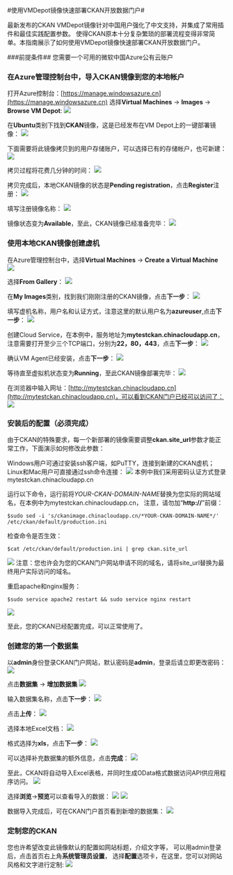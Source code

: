 ﻿#使用VMDepot镜像快速部署CKAN开放数据门户#

最新发布的CKAN VMDepot镜像针对中国用户强化了中文支持，并集成了常用插件和最佳实践配置参数。
使得CKAN原本十分复杂繁琐的部署流程变得非常简单。本指南展示了如何使用VMDepot镜像快速部署CKAN开放数据门户。

###前提条件##
您需要一个可用的微软中国Azure公有云账户


### 在Azure管理控制台中，导入CKAN镜像到您的本地帐户 ##

打开Azure控制台：[https://manage.windowsazure.cn](https://manage.windowsazure.cn)
选择**Virtual Machines** -> **Images** -> **Browse VM Depot**:
![](https://raw.githubusercontent.com/msopentechcn/docs/master/images/1.PNG)

在**Ubuntu**类别下找到**CKAN**镜像，这是已经发布在VM Depot上的一键部署镜像：
![](https://raw.githubusercontent.com/msopentechcn/docs/master/images/2.PNG)

下面需要将此镜像拷贝到的用户存储账户，可以选择已有的存储帐户，也可新建：
![](https://raw.githubusercontent.com/msopentechcn/docs/master/images/3.PNG)

拷贝过程将花费几分钟的时间：
![](https://raw.githubusercontent.com/msopentechcn/docs/master/images/4.PNG)

拷贝完成后，本地CKAN镜像的状态是**Pending registration**，点击**Register**注册：
![](https://raw.githubusercontent.com/msopentechcn/docs/master/images/6.PNG)

填写注册镜像名称：
![](https://raw.githubusercontent.com/msopentechcn/docs/master/images/7.PNG)

镜像状态变为**Available**，至此，CKAN镜像已经准备完毕：
![](https://raw.githubusercontent.com/msopentechcn/docs/master/images/8.PNG)

### 使用本地CKAN镜像创建虚机 ##
在Azure管理控制台中，选择**Virtual Machines** -> **Create a Virtual Machine**
![](https://raw.githubusercontent.com/msopentechcn/docs/master/images/9.PNG)

选择**From Gallery**：
![](https://raw.githubusercontent.com/msopentechcn/docs/master/images/10.PNG)

在**My Images**类别，找到我们刚刚注册的CKAN镜像，点击**下一步**：
![](https://raw.githubusercontent.com/msopentechcn/docs/master/images/11.PNG)

填写虚机名称，用户名和认证方式，注意这里的默认用户名为**azureuser**,点击**下一步**：
![](https://raw.githubusercontent.com/msopentechcn/docs/master/images/12.PNG)

创建Cloud Service，在本例中，服务地址为**mytestckan.chinacloudapp.cn**，
注意需要打开至少三个TCP端口，分别为**22，80，443**，点击**下一步**：
![](https://raw.githubusercontent.com/msopentechcn/docs/master/images/13.PNG)

确认VM Agent已经安装，点击**下一步**：
![](https://raw.githubusercontent.com/msopentechcn/docs/master/images/14.PNG)

等待直至虚拟机状态变为**Running**，至此CKAN镜像部署完毕：
![](https://raw.githubusercontent.com/msopentechcn/docs/master/images/15.PNG)

在浏览器中输入网址：[http://mytestckan.chinacloudapp.cn](http://mytestckan.chinacloudapp.cn)，可以看到CKAN门户已经可以访问了：
![](https://raw.githubusercontent.com/msopentechcn/docs/master/images/16.PNG)

### 安装后的配置（必须完成） ##
由于CKAN的特殊要求，每一个新部署的镜像需要调整**ckan.site_url**参数才能正常工作，下面演示如何修改此参数：

Windows用户可通过安装ssh客户端，如PuTTY，连接到新建的CKAN虚机；Linux和Mac用户可直接通过ssh命令连接：
![](https://raw.githubusercontent.com/msopentechcn/docs/master/images/18.PNG)
本例中我们采用密码认证方式登录mytestckan.chinacloudapp.cn

运行以下命令，运行前将*YOUR-CKAN-DOMAIN-NAME*替换为您实际的网站域名，在本例中为mytestckan.chinacloudapp.cn，
注意，请勿加“**http://**”前缀：

`$sudo sed -i 's/ckanimage.chinacloudapp.cn/*YOUR-CKAN-DOMAIN-NAME*/' /etc/ckan/default/production.ini`

检查命令是否生效：

`$cat /etc/ckan/default/production.ini | grep ckan.site_url`

![](https://raw.githubusercontent.com/msopentechcn/docs/master/images/19.PNG)
注意：您也许会为您的CKAN门户网站申请不同的域名，请将site_url替换为最终用户实际访问的域名。

重启apache和nginx服务：

`$sudo service apache2 restart && sudo service nginx restart`

![](https://raw.githubusercontent.com/msopentechcn/docs/master/images/20.PNG)

至此，您的CKAN已经配置完成，可以正常使用了。


### 创建您的第一个数据集 ##
以**admin**身份登录CKAN门户网站，默认密码是**admin**，登录后请立即更改密码：
![](https://raw.githubusercontent.com/msopentechcn/docs/master/images/16.PNG)

点击**数据集** -> **增加数据集**
![](https://raw.githubusercontent.com/msopentechcn/docs/master/images/17.PNG)

输入数据集名称，点击**下一步**：
![](https://raw.githubusercontent.com/msopentechcn/docs/master/images/21.PNG)

点击**上传**：
![](https://raw.githubusercontent.com/msopentechcn/docs/master/images/22.PNG)

选择本地Excel文档：
![](https://raw.githubusercontent.com/msopentechcn/docs/master/images/23.PNG)

格式选择为**xls**，点击**下一步**：
![](https://raw.githubusercontent.com/msopentechcn/docs/master/images/24.PNG)

可以选择补充数据集的额外信息，点击**完成**：
![](https://raw.githubusercontent.com/msopentechcn/docs/master/images/25.PNG)

至此，CKAN将自动导入Excel表格，并同时生成OData格式数据访问API供应用程序访问。
![](https://raw.githubusercontent.com/msopentechcn/docs/master/images/26.PNG)

选择**浏览**->**预览**可以查看导入的数据：
![](https://raw.githubusercontent.com/msopentechcn/docs/master/images/27.PNG)
![](https://raw.githubusercontent.com/msopentechcn/docs/master/images/28.PNG)

数据导入完成后，可在CKAN门户首页看到新增的数据集：
![](https://raw.githubusercontent.com/msopentechcn/docs/master/images/29.PNG)


### 定制您的CKAN ##
您也许希望改变此镜像默认的配置如网站标题，介绍文字等，
可以用admin登录后，点击首页右上角**系统管理员设置**，
选择**配置**选项卡，在这里，您可以对网站风格和文字进行定制:
![](https://raw.githubusercontent.com/msopentechcn/docs/master/images/30.PNG)
